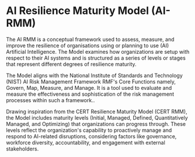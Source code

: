 # AI Resilience Maturity Model (AI-RMM)

The AI RMM is a conceptual framework used to assess, measure, and improve the resilience of organisations using or planning to use (AI) Artificial Intelligence. The Model examines how organizations are setup with respect to their AI systems and is structured as a series of levels or stages that represent different degrees of resilience maturity.

The Model aligns with the National Institute of Standards and Technology (NIST) AI Risk Management Framework RMF's Core Functions namely,  Govern, Map, Measure, and Manage. It is a tool used to evaluate and measure the effectiveness and sophistication of the risk management processes within such a framework..

Drawing inspiration from the CERT Resilience Maturity Model (CERT RMM), the Model includes maturity levels (Initial, Managed, Defined, Quantitatively Managed, and Optimizing)  that organizations can progress through. These levels reflect the organization's capability to proactively manage and respond to AI-related disruptions, considering factors like governance, workforce diversity, accountability, and engagement with external stakeholders.
